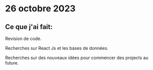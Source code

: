 # 26 octobre 2023

## Ce que j'ai fait:

Revision de code.

Recherches sur React Js et les bases de données.

Recherches sur des nouveaux idées pour commencer des projects au future.